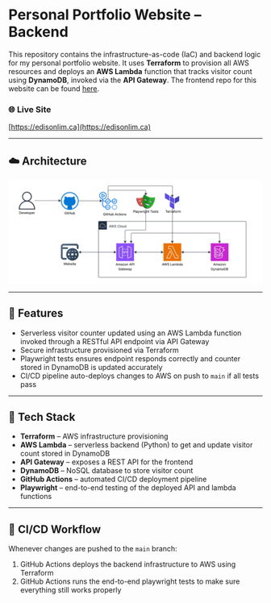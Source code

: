 # Personal Portfolio Website – Backend

This repository contains the infrastructure-as-code (IaC) and backend logic for my personal portfolio website. It uses **Terraform** to provision all AWS resources and deploys an **AWS Lambda** function that tracks visitor count using **DynamoDB**, invoked via the **API Gateway**. The frontend repo for this website can be found [here](https://github.com/EdisonLim17/Personal-Website-Frontend).

### 🌐 Live Site
[https://edisonlim.ca](https://edisonlim.ca)

---

## ☁️ Architecture
![Image of architecture](/Personal-Website-Backend-AWS-Architecture.jpeg)

---

## 🚀 Features

- Serverless visitor counter updated using an AWS Lambda function invoked through a RESTful API endpoint via API Gateway
- Secure infrastructure provisioned via Terraform
- Playwright tests ensures endpoint responds correctly and counter stored in DynamoDB is updated accurately
- CI/CD pipeline auto-deploys changes to AWS on push to `main` if all tests pass

---

## 🧰 Tech Stack

- **Terraform** – AWS infrastructure provisioning
- **AWS Lambda** – serverless backend (Python) to get and update visitor count stored in DynamoDB
- **API Gateway** – exposes a REST API for the frontend
- **DynamoDB** – NoSQL database to store visitor count
- **GitHub Actions** – automated CI/CD deployment pipeline
- **Playwright** – end-to-end testing of the deployed API and lambda functions

---

## 🔄 CI/CD Workflow

Whenever changes are pushed to the `main` branch:
1. GitHub Actions deploys the backend infrastructure to AWS using Terraform
2. GitHub Actions runs the end-to-end playwright tests to make sure everything still works properly
